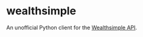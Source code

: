 # wealthsimple

An unofficial Python client for the [Wealthsimple API](https://developers.wealthsimple.com/).
